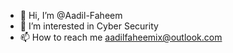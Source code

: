 - 👋 Hi, I’m @Aadil-Faheem
- 👀 I’m interested in Cyber Security
- 📫 How to reach me aadilfaheemix@outlook.com
